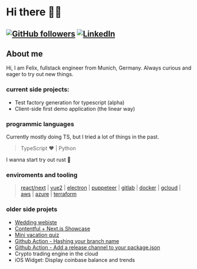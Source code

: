 # Hi there 👋🏻

## [![GitHub followers](https://img.shields.io/github/followers/felix-bose.svg?style=social&label=Follow&maxAge=2592000)](https://github.com/felix-bose?tab=followers) [![LinkedIn](https://img.shields.io/badge/LinkedIn-0077B5?style=flat&logo=linkedin&logoColor=white)](https://www.linkedin.com/in/felix-bose-7957561b5/)

## About me

Hi, I am Felix, fullstack engineer from Munich, Germany. Always curious and eager to try out new things.

### current side projects:
- Test factory generation for typescript (alpha)
- Client-side first demo application (the linear way)

### programmic languages

Currently mostly doing TS, but I tried a lot of things in the past.

> TypeScript ❤️ | Python

I wanna start try out rust 👀

### enviroments and tooling

> [react/next](https://reactjs.org/) | [vue2](https://vuejs.org/) | [electron](https://www.electronjs.org/) | [puppeteer](https://github.com/puppeteer/puppeteer) | [gitlab](https://about.gitlab.com) | [docker](https://www.docker.com/) | [gcloud](https://console.cloud.google.com/) | [aws](https://aws.amazon.com/) | [azure](https://azure.microsoft.com/de-de) | [terraform](https://www.terraform.io)

### older side projets

- [Wedding webiste](https://github.com/felix-schaipp/wedding)
- [Contentful + Next.js Showcase](https://github.com/felix-bose/ewelina-website)
- [Mini vacation quiz](https://github.com/felix-bose/vacation-quiz)
- [Github Action - Hashing your branch name](https://github.com/felix-bose/hash-branch-name)
- [Github Action - Add a release channel to your package.json](https://github.com/felix-bose/add-release-channel)
- Crypto trading engine in the cloud
- iOS Widget: Display coinbase balance and trends
